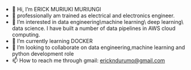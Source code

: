 - 👋 Hi, I’m ERICK MURIUKI MURIUNGI
- 👀 professionally am trained as electrical and electronics engineer.
- 👀 I’m interested in data engineering\machine learning\ deep learning\ data science. I have built a number of data pipelines in AWS cloud computing.
- 🌱 I’m currently learning DOCKER 
- 💞️ I’m looking to collaborate on data engineering,machine learning and python development  role
- 📫 How to reach me through gmail: erickndurumo@gmail.com

<!---
ndurumo254/ndurumo254 is a ✨ special ✨ repository because its `README.md` (this file) appears on your GitHub profile.
You can click the Preview link to take a look at your changes.
--->
